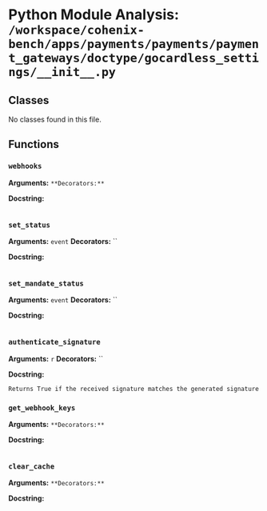 # Python Module Analysis: `/workspace/cohenix-bench/apps/payments/payments/payment_gateways/doctype/gocardless_settings/__init__.py`

## Classes

No classes found in this file.


## Functions

### `webhooks`
**Arguments:** ``
**Decorators:** ``

**Docstring:**
```

```
### `set_status`
**Arguments:** `event`
**Decorators:** ``

**Docstring:**
```

```
### `set_mandate_status`
**Arguments:** `event`
**Decorators:** ``

**Docstring:**
```

```
### `authenticate_signature`
**Arguments:** `r`
**Decorators:** ``

**Docstring:**
```
Returns True if the received signature matches the generated signature
```
### `get_webhook_keys`
**Arguments:** ``
**Decorators:** ``

**Docstring:**
```

```
### `clear_cache`
**Arguments:** ``
**Decorators:** ``

**Docstring:**
```

```


